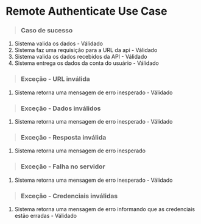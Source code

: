 # Remote Authenticate Use Case

> ### Caso de sucesso

1. Sistema valida os dados - Válidado
2. Sistema faz uma requisição para a URL da api - Válidado
3. Sistema valida os dados recebidos da API - Válidado
4. Sistema entrega os dados da conta do usuário - Válidado

> ### Exceção - URL inválida

1. Sistema retorna uma mensagem de erro inesperado - Válidado

> ### Exceção - Dados inválidos

1. Sistema retorna uma mensagem de erro inesperado - Válidado

> ### Exceção - Resposta inválida

1. Sistema retorna uma mensagem de erro inesperado

> ### Exceção - Falha no servidor

1. Sistema retorna uma mensagem de erro inesperado - Válidado

> ### Exceção - Credenciais inválidas

1. Sistema retorna uma mensagem de erro informando que as credenciais estão erradas - Válidado
